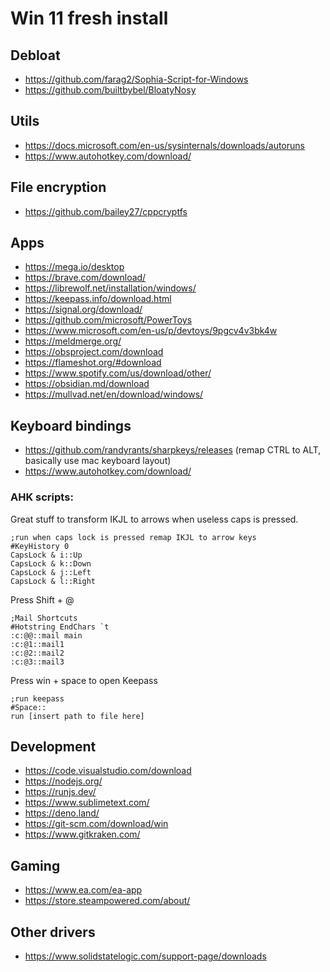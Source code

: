 # Win 11 fresh install

## Debloat
- https://github.com/farag2/Sophia-Script-for-Windows
- https://github.com/builtbybel/BloatyNosy

## Utils
- https://docs.microsoft.com/en-us/sysinternals/downloads/autoruns
- https://www.autohotkey.com/download/

## File encryption
- https://github.com/bailey27/cppcryptfs

## Apps 
- https://mega.io/desktop
- https://brave.com/download/
- https://librewolf.net/installation/windows/
- https://keepass.info/download.html
- https://signal.org/download/
- https://github.com/microsoft/PowerToys
- https://www.microsoft.com/en-us/p/devtoys/9pgcv4v3bk4w
- https://meldmerge.org/ 
- https://obsproject.com/download 
- https://flameshot.org/#download
- https://www.spotify.com/us/download/other/
- https://obsidian.md/download
- https://mullvad.net/en/download/windows/

## Keyboard bindings
- https://github.com/randyrants/sharpkeys/releases (remap CTRL to ALT, basically use mac keyboard layout)
- https://www.autohotkey.com/download/

### AHK scripts:

Great stuff to transform IKJL to arrows when useless caps is pressed. 
``` 
;run when caps lock is pressed remap IKJL to arrow keys 
#KeyHistory 0
CapsLock & i::Up
CapsLock & k::Down
CapsLock & j::Left
CapsLock & l::Right
```

Press Shift + @
```
;Mail Shortcuts
#Hotstring EndChars `t
:c:@@::mail main
:c:@1::mail1
:c:@2::mail2
:c:@3::mail3
```

Press win + space to open Keepass
```
;run keepass
#Space::
run [insert path to file here]
```

## Development
- https://code.visualstudio.com/download
- https://nodejs.org/
- https://runjs.dev/
- https://www.sublimetext.com/
- https://deno.land/
- https://git-scm.com/download/win
- https://www.gitkraken.com/

## Gaming
- https://www.ea.com/ea-app
- https://store.steampowered.com/about/

## Other drivers
- https://www.solidstatelogic.com/support-page/downloads
